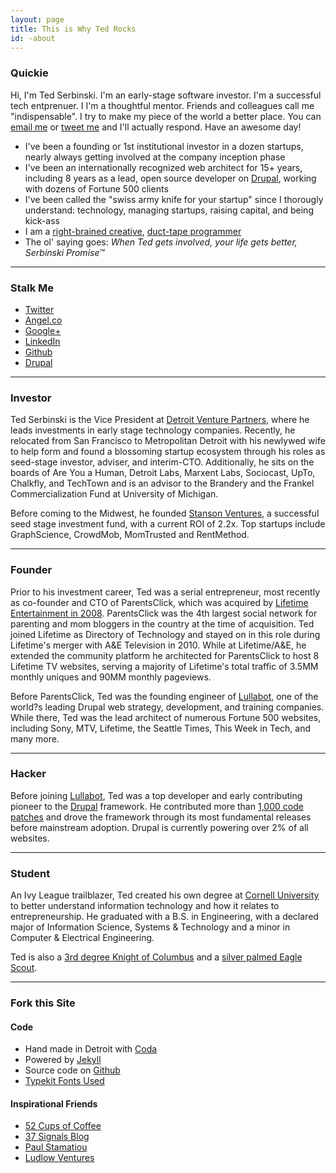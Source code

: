 ```yaml
---
layout: page
title: This is Why Ted Rocks
id: -about
---
```


<h3>Quickie</h3>
Hi, I'm Ted Serbinski. I'm an early-stage software investor. I'm a successful tech entprenuer. I I'm a thoughtful mentor. Friends and colleagues call me "indispensable". I try to  make my piece of the world a better place. You can <a href="mailto:hi@tedserbinski.com">email me</a> or <a href="http://twitter.com/tedserbinski">tweet me</a> and I'll actually respond. Have an awesome day!

* I've been a founding or 1st institutional investor in a dozen startups, nearly always getting involved at the company inception phase
* I've been an internationally recognized web architect for 15+ years, including 8 years as a lead, open source developer on <a href="http://drupal.org">Drupal</a>, working with dozens of Fortune 500 clients
* I've been called the "swiss army knife for your startup" since I thorougly understand: technology, managing startups, raising capital, and being kick-ass
* I am a [right-brained creative](http://ow.ly/3bBaT), [duct-tape programmer](http://ow.ly/3bBbi)
* The ol' saying goes: <i>When Ted gets involved, your life gets better, Serbinski Promise&trade;</i>

<hr>
<h3>Stalk Me</h3>

* [Twitter](http://twitter.com/tedserbinski)
* [Angel.co](http://angel.co/tedserbinski)
* [Google+](https://plus.google.com/107707246099022430019)
* [LinkedIn](http://linkedin.com/tedserbinski)
* [Github](http://github.com/tedserbinski)
* [Drupal](http://drupal.org/user/12932)

<hr>
<h3>Investor</h3>

Ted Serbinski is the Vice President at [Detroit Venture Partners](http://detroitventurepartners.com), where he leads investments in early stage technology companies. Recently, he relocated from San Francisco to Metropolitan Detroit with his newlywed wife to help form and found a blossoming startup ecosystem through his roles as seed-stage investor, adviser, and interim-CTO. Additionally, he sits on the boards of Are You a Human, Detroit Labs, Marxent Labs, Sociocast, UpTo, Chalkfly, and TechTown and is an advisor to the Brandery and the Frankel Commercialization Fund at University of Michigan.

Before coming to the Midwest, he founded [Stanson Ventures](http://stansonventures.com), a successful seed stage investment fund, with a current ROI of 2.2x. Top startups include GraphScience,  CrowdMob, MomTrusted and RentMethod.

<hr>
<h3>Founder</h3>

Prior to his investment career, Ted was a serial entrepreneur, most recently as co-founder and CTO of ParentsClick, which was acquired by [Lifetime Entertainment in 2008](http://paidcontent.org/2008/08/27/419-lifetime-networks-acquires-parentsclick-network-first-digital-acquisiti/). ParentsClick was the 4th largest social network for parenting and mom bloggers in the country at the time of acquisition. Ted joined Lifetime as Directory of Technology and stayed on in this role during Lifetime's merger with A&E Television in 2010. While at Lifetime/A&E, he extended the community platform he architected for ParentsClick to host 8 Lifetime TV websites, serving a majority of Lifetime's total traffic of 3.5MM monthly uniques and 90MM monthly pageviews.

Before ParentsClick, Ted was the founding engineer of [Lullabot](http://lullabot.com), one of the world?s leading Drupal web strategy, development, and training companies. While there, Ted was the lead architect of numerous Fortune 500 websites, including Sony, MTV, Lifetime, the Seattle Times, This Week in Tech, and many more.

<hr>
<h3>Hacker</h3>

Before joining [Lullabot](http://lullabot.com), Ted was a top developer and early contributing pioneer to the [Drupal](http://drupal.org) framework. He contributed more than [1,000 code patches](https://www.google.com/search?q=drupal+m3avrck) and drove the framework through its most fundamental releases before mainstream adoption. Drupal is currently powering over 2% of all websites.

<hr>
<h3>Student</h3>

An Ivy League trailblazer, Ted created his own degree at [Cornell University](http://cornell.edu) to better understand information technology and how it relates to entrepreneurship. He graduated with a B.S. in Engineering, with a declared major of Information Science, Systems & Technology and a minor in Computer & Electrical Engineering.

Ted is also a [3rd degree Knight of Columbus](http://en.wikipedia.org/wiki/Knight_of_Columbus) and a [silver palmed Eagle Scout](http://en.wikipedia.org/wiki/Eagle_Scout_(Boy_Scouts_of_America)).


<hr>
<h3>Fork this Site</h3>

#### Code
* Hand made in Detroit with <a href="http://panic.com/coda/">Coda</a>
* Powered by [Jekyll](http://jekyllrb.com/)
* Source code on <a href="https://github.com/tedserbinski/www">Github</a>
* [Typekit Fonts Used](https://typekit.com/colophons/jmj3nsk)

#### Inspirational Friends
* [52 Cups of Coffee](http://52cups.tumblr.com/)
* [37 Signals Blog](http://37signals.com/svn/)
* [Paul Stamatiou](http://paulstamatiou.com/)
* [Ludlow Ventures](http://ludlowventures.com)
